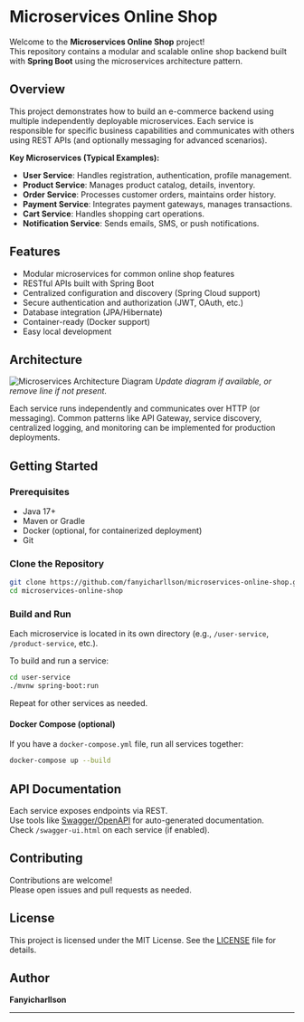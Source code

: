 # Microservices Online Shop

Welcome to the **Microservices Online Shop** project!  
This repository contains a modular and scalable online shop backend built with **Spring Boot** using the microservices architecture pattern.

## Overview

This project demonstrates how to build an e-commerce backend using multiple independently deployable microservices. Each service is responsible for specific business capabilities and communicates with others using REST APIs (and optionally messaging for advanced scenarios).

**Key Microservices (Typical Examples):**
- **User Service**: Handles registration, authentication, profile management.
- **Product Service**: Manages product catalog, details, inventory.
- **Order Service**: Processes customer orders, maintains order history.
- **Payment Service**: Integrates payment gateways, manages transactions.
- **Cart Service**: Handles shopping cart operations.
- **Notification Service**: Sends emails, SMS, or push notifications.



## Features

- Modular microservices for common online shop features
- RESTful APIs built with Spring Boot
- Centralized configuration and discovery (Spring Cloud support)
- Secure authentication and authorization (JWT, OAuth, etc.)
- Database integration (JPA/Hibernate)
- Container-ready (Docker support)
- Easy local development

## Architecture

![Microservices Architecture Diagram](https://raw.githubusercontent.com/fanyicharllson/microservices-online-shop/main/docs/architecture-diagram.png)
*Update diagram if available, or remove line if not present.*

Each service runs independently and communicates over HTTP (or messaging). Common patterns like API Gateway, service discovery, centralized logging, and monitoring can be implemented for production deployments.

## Getting Started

### Prerequisites

- Java 17+
- Maven or Gradle
- Docker (optional, for containerized deployment)
- Git

### Clone the Repository

```bash
git clone https://github.com/fanyicharllson/microservices-online-shop.git
cd microservices-online-shop
```

### Build and Run

Each microservice is located in its own directory (e.g., `/user-service`, `/product-service`, etc.).

To build and run a service:
```bash
cd user-service
./mvnw spring-boot:run
```
Repeat for other services as needed.

#### Docker Compose (optional)

If you have a `docker-compose.yml` file, run all services together:
```bash
docker-compose up --build
```

## API Documentation

Each service exposes endpoints via REST.  
Use tools like [Swagger/OpenAPI](https://swagger.io/) for auto-generated documentation.  
Check `/swagger-ui.html` on each service (if enabled).

## Contributing

Contributions are welcome!  
Please open issues and pull requests as needed.

## License

This project is licensed under the MIT License. See the [LICENSE](LICENSE) file for details.

## Author

**Fanyicharllson**

---
